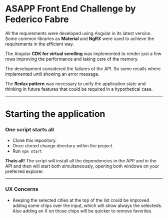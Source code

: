 # ASAPP Front End Challenge by Federico Fabre

All the requirements were developed using Angular in its latest version.
Some common libraries as **Material** and **NgRX** were used to achieve the requirements in the efficient way.

The Angular **CDK for virtual scrolling** was implemented to render just a few rows improving the performance and taking care of the memory.

The development considered the failures of the API. So some recalls where implemented until showing an error message.

The **Redux pattern** was necessary to unify the application state and thinking in future features that could be required in a hypothetical case.

---
# Starting the application

### One script starts all

- Clone this repository.
- Once cloned change directory within the project.
- Run `npm start`
  
**Thats all!** The script will install all the dependencies in the APP and in the API and then will start both simultaneously, opening both windows on your preferred explorer.

---

### UX Concerns

- Keeping the selected cities at the top of the list could be improved adding some chips over the input, which will show always the selecteds. Also adding an X on those chips will be quicker to remove favorites.
  